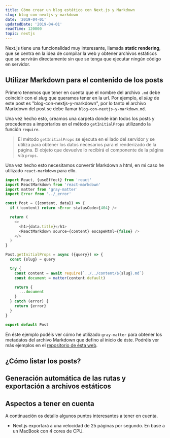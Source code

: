 ```yaml
---
title: Cómo crear un blog estático con Next.js y Markdown
slug: blog-con-nextjs-y-markdown
date: '2019-04-01'
updatedDate: '2019-04-01'
readTime: 120000
topic: nextjs
---
```


Next.js tiene una funcionalidad muy interesante, llamada **static rendering**, que se centra en la idea de compilar la web y obtener archivos estáticos que se servirán directamente sin que se tenga que ejecutar ningún código en servidor.

## Utilizar Markdown para el contenido de los posts

Primero tenemos que tener en cuenta que el nombre del archivo `.md` debe coincidir con el _slug_ que queramos tener en la url. Por ejemplo, el _slug_ de este post es "blog-con-nextjs-y-markdown", por lo tanto el archivo Markdown del post se debe llamar `blog-con-nextjs-y-markdown.md`.

Una vez hecho esto, creamos una carpeta donde irán todos los posts y procedemos a importarlos en el método `getInitialProps` utilizando la función `require`.

> El método `getInitialProps` se ejecuta en el lado del servidor y se utiliza para obtener los datos necesarios para el renderizado de la página. El objeto que devuelve lo recibirá el componente de la página vía `props`.

Una vez hecho esto necesitamos convertir Markdown a html, en mi caso he utilizado `react-markdown` para ello.

```javascript
import React, {useEffect} from 'react'
import ReactMarkdown from 'react-markdown'
import matter from 'gray-matter'
import Error from '../_error'

const Post = ({content, data}) => {
  if (!content) return <Error statusCode={404} />

  return (
    <>
      <h1>{data.title}</h1>
      <ReactMarkdown source={content} escapeHtml={false} />
    </>
  )
}

Post.getInitialProps = async ({query}) => {
  const {slug} = query

  try {
    const content = await require(`../../content/${slug}.md`)
    const document = matter(content.default)

    return {
      ...document
    }
  } catch (error) {
    return {error}
  }
}

export default Post
```

En éste ejemplo podéis ver cómo he utilizado `gray-matter` para obtener los metadatos del archivo Markdown que defino al inicio de éste. Podréis ver más ejemplos en el [repositorio de ésta web](https://github.com/rmoralp/rm-web).

## ¿Cómo listar los posts?

## Generación automática de las rutas y exportación a archivos estáticos

## Aspectos a tener en cuenta

A continuación os detallo algunos puntos interesantes a tener en cuenta.

- Next.js exportará a una velocidad de 25 páginas por segundo. En base a un MacBook con 4 cores de CPU.